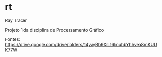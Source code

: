 # rt
Ray Tracer

Projeto 1 da disciplina de Processamento Gráfico

Fontes: https://drive.google.com/drive/folders/14yayBb9XiL16lmuhbYhhvea8mKUUK77W